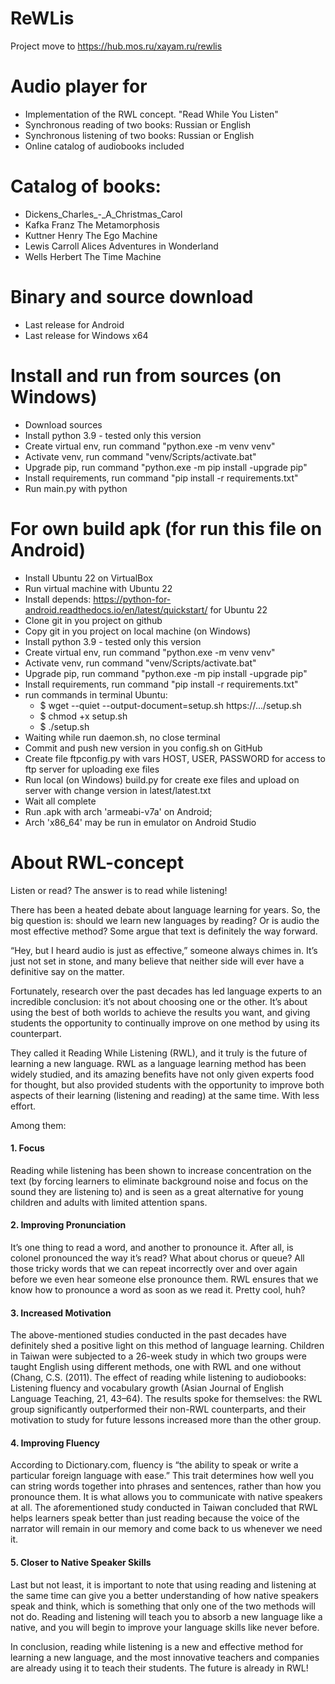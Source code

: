 # ReWLis

Project move to https://hub.mos.ru/xayam.ru/rewlis

# Audio player for

- Implementation of the RWL concept. "Read While You Listen"
- Synchronous reading of two books: Russian or English
- Synchronous listening of two books: Russian or English
- Online catalog of audiobooks included

# Catalog of books:

- Dickens_Charles_-_A_Christmas_Carol
- Kafka Franz The Metamorphosis
- Kuttner Henry The Ego Machine
- Lewis Carroll Alices Adventures in Wonderland
- Wells Herbert The Time Machine

# Binary and source download

- Last release for Android 
- Last release for Windows x64 

# Install and run from sources (on Windows)

- Download sources
- Install python 3.9 - tested only this version
- Create virtual env, run command "python.exe -m venv venv"
- Activate venv, run command "venv/Scripts/activate.bat"
- Upgrade pip, run command "python.exe -m pip install -upgrade pip"
- Install requirements, run command "pip install -r requirements.txt"
- Run main.py with python

# For own build apk (for run this file on Android) 

- Install Ubuntu 22 on VirtualBox
- Run virtual machine with Ubuntu 22
- Install depends: https://python-for-android.readthedocs.io/en/latest/quickstart/ for Ubuntu 22
- Clone git in you project on github
- Copy git in you project on local machine (on Windows)
- Install python 3.9 - tested only this version
- Create virtual env, run command "python.exe -m venv venv"
- Activate venv, run command "venv/Scripts/activate.bat"
- Upgrade pip, run command "python.exe -m pip install -upgrade pip"
- Install requirements, run command "pip install -r requirements.txt"
- run commands in terminal Ubuntu:
   - $ wget --quiet --output-document=setup.sh https://.../setup.sh
   - $ chmod +x setup.sh 
   - $ ./setup.sh
- Waiting while run daemon.sh, no close terminal
- Commit and push new version in you config.sh on GitHub
- Create file ftpconfig.py with vars HOST, USER, PASSWORD for access to ftp server for uploading exe files
- Run local (on Windows) build.py for create exe files and upload on server with change version in latest/latest.txt
- Wait all complete
- Run .apk with arch 'armeabi-v7a' on Android; 
- Arch 'x86_64' may be run in emulator on Android Studio

# About RWL-concept

Listen or read? The answer is to read while listening!

There has been a heated debate about language learning for years. So, the big question is: should we learn new languages by reading? Or is audio the most effective method? Some argue that text is definitely the way forward.

“Hey, but I heard audio is just as effective,” someone always chimes in. It’s just not set in stone, and many believe that neither side will ever have a definitive say on the matter.

Fortunately, research over the past decades has led language experts to an incredible conclusion: it’s not about choosing one or the other. It’s about using the best of both worlds to achieve the results you want, and giving students the opportunity to continually improve on one method by using its counterpart.

They called it Reading While Listening (RWL), and it truly is the future of learning a new language. RWL as a language learning method has been widely studied, and its amazing benefits have not only given experts food for thought, but also provided students with the opportunity to improve both aspects of their learning (listening and reading) at the same time. With less effort.

Among them:

#### 1. Focus

Reading while listening has been shown to increase concentration on the text (by forcing learners to eliminate background noise and focus on the sound they are listening to) and is seen as a great alternative for young children and adults with limited attention spans.

#### 2. Improving Pronunciation

It’s one thing to read a word, and another to pronounce it. After all, is colonel pronounced the way it’s read? What about chorus or queue? All those tricky words that we can repeat incorrectly over and over again before we even hear someone else pronounce them. RWL ensures that we know how to pronounce a word as soon as we read it. Pretty cool, huh?

#### 3. Increased Motivation

The above-mentioned studies conducted in the past decades have definitely shed a positive light on this method of language learning. Children in Taiwan were subjected to a 26-week study in which two groups were taught English using different methods, one with RWL and one without (Chang, C.S. (2011). The effect of reading while listening to audiobooks: Listening fluency and vocabulary growth (Asian Journal of English Language Teaching, 21, 43–64). The results spoke for themselves: the RWL group significantly outperformed their non-RWL counterparts, and their motivation to study for future lessons increased more than the other group.

#### 4. Improving Fluency

According to Dictionary.com, fluency is “the ability to speak or write a particular foreign language with ease.” This trait determines how well you can string words together into phrases and sentences, rather than how you pronounce them. It is what allows you to communicate with native speakers at all. The aforementioned study conducted in Taiwan concluded that RWL helps learners speak better than just reading because the voice of the narrator will remain in our memory and come back to us whenever we need it.

#### 5. Closer to Native Speaker Skills

Last but not least, it is important to note that using reading and listening at the same time can give you a better understanding of how native speakers speak and think, which is something that only one of the two methods will not do. Reading and listening will teach you to absorb a new language like a native, and you will begin to improve your language skills like never before.

In conclusion, reading while listening is a new and effective method for learning a new language, and the most innovative teachers and companies are already using it to teach their students. The future is already in RWL!
